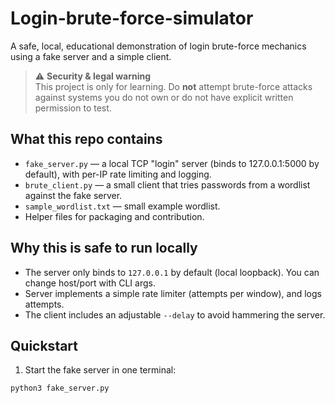 # Login-brute-force-simulator

A safe, local, educational demonstration of login brute-force mechanics using a fake server and a simple client.

> ⚠️ **Security & legal warning**  
> This project is only for learning. Do **not** attempt brute-force attacks against systems you do not own or do not have explicit written permission to test.

## What this repo contains

- `fake_server.py` — a local TCP "login" server (binds to 127.0.0.1:5000 by default), with per-IP rate limiting and logging.
- `brute_client.py` — a small client that tries passwords from a wordlist against the fake server.
- `sample_wordlist.txt` — small example wordlist.
- Helper files for packaging and contribution.

## Why this is safe to run locally

- The server only binds to `127.0.0.1` by default (local loopback). You can change host/port with CLI args.
- Server implements a simple rate limiter (attempts per window), and logs attempts.
- The client includes an adjustable `--delay` to avoid hammering the server.

## Quickstart

1. Start the fake server in one terminal:
```bash
python3 fake_server.py
